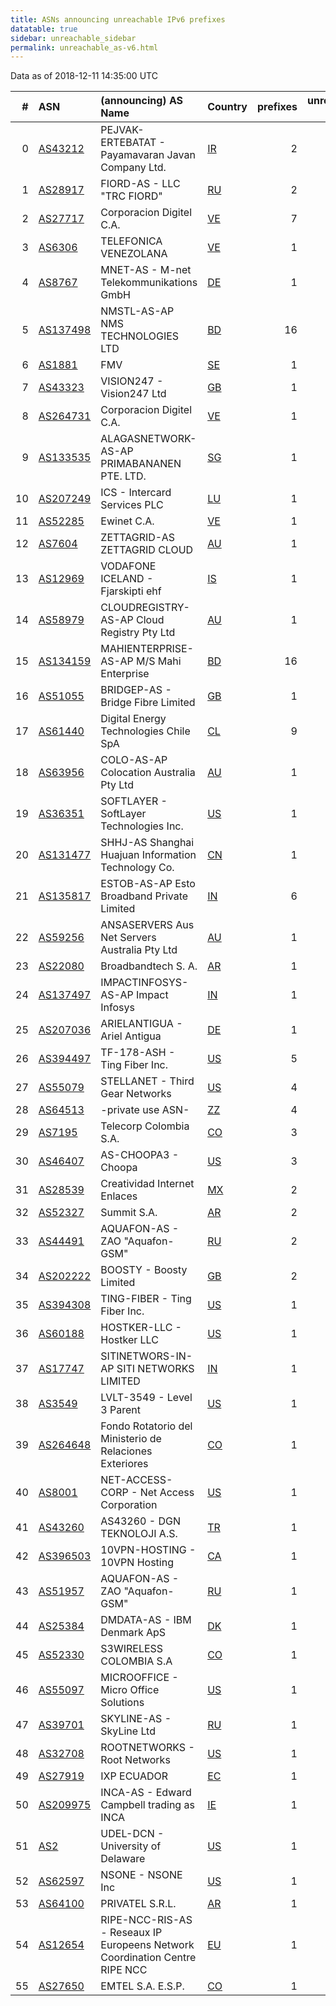 ```yaml
---
title: ASNs announcing unreachable IPv6 prefixes
datatable: true
sidebar: unreachable_sidebar
permalink: unreachable_as-v6.html
---
```


Data as of 2018-12-11 14:35:00 UTC

<div class="datatable-begin"></div>

|   # | ASN                                      | (announcing) AS Name                                                        | Country                      |   prefixes |   unreachable /48s |
|----:|:-----------------------------------------|:----------------------------------------------------------------------------|:-----------------------------|-----------:|-------------------:|
|   0 | [AS43212](unreachable_AS43212-v6.html)   | PEJVAK-ERTEBATAT - Payamavaran Javan Company Ltd.                           | [IR](unreachable_ir-v6.html) |          2 |             589824 |
|   1 | [AS28917](unreachable_AS28917-v6.html)   | FIORD-AS - LLC "TRC FIORD"                                                  | [RU](unreachable_ru-v6.html) |          2 |             524289 |
|   2 | [AS27717](unreachable_AS27717-v6.html)   | Corporacion Digitel C.A.                                                    | [VE](unreachable_ve-v6.html) |          7 |             458752 |
|   3 | [AS6306](unreachable_AS6306-v6.html)     | TELEFONICA VENEZOLANA                                                       | [VE](unreachable_ve-v6.html) |          1 |              65536 |
|   4 | [AS8767](unreachable_AS8767-v6.html)     | MNET-AS - M-net Telekommunikations GmbH                                     | [DE](unreachable_de-v6.html) |          1 |              65536 |
|   5 | [AS137498](unreachable_AS137498-v6.html) | NMSTL-AS-AP NMS TECHNOLOGIES LTD                                            | [BD](unreachable_bd-v6.html) |         16 |              65536 |
|   6 | [AS1881](unreachable_AS1881-v6.html)     | FMV                                                                         | [SE](unreachable_se-v6.html) |          1 |              65536 |
|   7 | [AS43323](unreachable_AS43323-v6.html)   | VISION247 - Vision247 Ltd                                                   | [GB](unreachable_gb-v6.html) |          1 |              65536 |
|   8 | [AS264731](unreachable_AS264731-v6.html) | Corporacion Digitel C.A.                                                    | [VE](unreachable_ve-v6.html) |          1 |              65536 |
|   9 | [AS133535](unreachable_AS133535-v6.html) | ALAGASNETWORK-AS-AP PRIMABANANEN PTE. LTD.                                  | [SG](unreachable_sg-v6.html) |          1 |              65536 |
|  10 | [AS207249](unreachable_AS207249-v6.html) | ICS - Intercard Services PLC                                                | [LU](unreachable_lu-v6.html) |          1 |              65536 |
|  11 | [AS52285](unreachable_AS52285-v6.html)   | Ewinet C.A.                                                                 | [VE](unreachable_ve-v6.html) |          1 |              65536 |
|  12 | [AS7604](unreachable_AS7604-v6.html)     | ZETTAGRID-AS ZETTAGRID CLOUD                                                | [AU](unreachable_au-v6.html) |          1 |              65536 |
|  13 | [AS12969](unreachable_AS12969-v6.html)   | VODAFONE ICELAND - Fjarskipti ehf                                           | [IS](unreachable_is-v6.html) |          1 |              65536 |
|  14 | [AS58979](unreachable_AS58979-v6.html)   | CLOUDREGISTRY-AS-AP Cloud Registry Pty Ltd                                  | [AU](unreachable_au-v6.html) |          1 |              65536 |
|  15 | [AS134159](unreachable_AS134159-v6.html) | MAHIENTERPRISE-AS-AP M/S Mahi Enterprise                                    | [BD](unreachable_bd-v6.html) |         16 |              65536 |
|  16 | [AS51055](unreachable_AS51055-v6.html)   | BRIDGEP-AS - Bridge Fibre Limited                                           | [GB](unreachable_gb-v6.html) |          1 |              65536 |
|  17 | [AS61440](unreachable_AS61440-v6.html)   | Digital Energy Technologies Chile SpA                                       | [CL](unreachable_cl-v6.html) |          9 |              28677 |
|  18 | [AS63956](unreachable_AS63956-v6.html)   | COLO-AS-AP Colocation Australia Pty Ltd                                     | [AU](unreachable_au-v6.html) |          1 |               4096 |
|  19 | [AS36351](unreachable_AS36351-v6.html)   | SOFTLAYER - SoftLayer Technologies Inc.                                     | [US](unreachable_us-v6.html) |          1 |               4096 |
|  20 | [AS131477](unreachable_AS131477-v6.html) | SHHJ-AS Shanghai Huajuan Information Technology Co.                         | [CN](unreachable_cn-v6.html) |          1 |               4096 |
|  21 | [AS135817](unreachable_AS135817-v6.html) | ESTOB-AS-AP Esto Broadband Private Limited                                  | [IN](unreachable_in-v6.html) |          6 |                516 |
|  22 | [AS59256](unreachable_AS59256-v6.html)   | ANSASERVERS Aus Net Servers Australia Pty Ltd                               | [AU](unreachable_au-v6.html) |          1 |                256 |
|  23 | [AS22080](unreachable_AS22080-v6.html)   | Broadbandtech S. A.                                                         | [AR](unreachable_ar-v6.html) |          1 |                 64 |
|  24 | [AS137497](unreachable_AS137497-v6.html) | IMPACTINFOSYS-AS-AP Impact Infosys                                          | [IN](unreachable_in-v6.html) |          1 |                 16 |
|  25 | [AS207036](unreachable_AS207036-v6.html) | ARIELANTIGUA - Ariel Antigua                                                | [DE](unreachable_de-v6.html) |          1 |                 16 |
|  26 | [AS394497](unreachable_AS394497-v6.html) | TF-178-ASH - Ting Fiber Inc.                                                | [US](unreachable_us-v6.html) |          5 |                  5 |
|  27 | [AS55079](unreachable_AS55079-v6.html)   | STELLANET - Third Gear Networks                                             | [US](unreachable_us-v6.html) |          4 |                  4 |
|  28 | [AS64513](unreachable_AS64513-v6.html)   | -private use ASN-                                                           | [ZZ](unreachable_zz-v6.html) |          4 |                  4 |
|  29 | [AS7195](unreachable_AS7195-v6.html)     | Telecorp Colombia S.A.                                                      | [CO](unreachable_co-v6.html) |          3 |                  3 |
|  30 | [AS46407](unreachable_AS46407-v6.html)   | AS-CHOOPA3 - Choopa                                                         | [US](unreachable_us-v6.html) |          3 |                  3 |
|  31 | [AS28539](unreachable_AS28539-v6.html)   | Creatividad Internet Enlaces                                                | [MX](unreachable_mx-v6.html) |          2 |                  2 |
|  32 | [AS52327](unreachable_AS52327-v6.html)   | Summit S.A.                                                                 | [AR](unreachable_ar-v6.html) |          2 |                  2 |
|  33 | [AS44491](unreachable_AS44491-v6.html)   | AQUAFON-AS - ZAO "Aquafon-GSM"                                              | [RU](unreachable_ru-v6.html) |          2 |                  2 |
|  34 | [AS202222](unreachable_AS202222-v6.html) | BOOSTY - Boosty Limited                                                     | [GB](unreachable_gb-v6.html) |          2 |                  2 |
|  35 | [AS394308](unreachable_AS394308-v6.html) | TING-FIBER - Ting Fiber Inc.                                                | [US](unreachable_us-v6.html) |          1 |                  1 |
|  36 | [AS60188](unreachable_AS60188-v6.html)   | HOSTKER-LLC - Hostker LLC                                                   | [US](unreachable_us-v6.html) |          1 |                  1 |
|  37 | [AS17747](unreachable_AS17747-v6.html)   | SITINETWORS-IN-AP SITI NETWORKS LIMITED                                     | [IN](unreachable_in-v6.html) |          1 |                  1 |
|  38 | [AS3549](unreachable_AS3549-v6.html)     | LVLT-3549 - Level 3 Parent                                                  | [US](unreachable_us-v6.html) |          1 |                  1 |
|  39 | [AS264648](unreachable_AS264648-v6.html) | Fondo Rotatorio del Ministerio de Relaciones Exteriores                     | [CO](unreachable_co-v6.html) |          1 |                  1 |
|  40 | [AS8001](unreachable_AS8001-v6.html)     | NET-ACCESS-CORP - Net Access Corporation                                    | [US](unreachable_us-v6.html) |          1 |                  1 |
|  41 | [AS43260](unreachable_AS43260-v6.html)   | AS43260 - DGN TEKNOLOJI A.S.                                                | [TR](unreachable_tr-v6.html) |          1 |                  1 |
|  42 | [AS396503](unreachable_AS396503-v6.html) | 10VPN-HOSTING - 10VPN Hosting                                               | [CA](unreachable_ca-v6.html) |          1 |                  1 |
|  43 | [AS51957](unreachable_AS51957-v6.html)   | AQUAFON-AS - ZAO "Aquafon-GSM"                                              | [RU](unreachable_ru-v6.html) |          1 |                  1 |
|  44 | [AS25384](unreachable_AS25384-v6.html)   | DMDATA-AS - IBM Denmark ApS                                                 | [DK](unreachable_dk-v6.html) |          1 |                  1 |
|  45 | [AS52330](unreachable_AS52330-v6.html)   | S3WIRELESS COLOMBIA S.A                                                     | [CO](unreachable_co-v6.html) |          1 |                  1 |
|  46 | [AS55097](unreachable_AS55097-v6.html)   | MICROOFFICE - Micro Office Solutions                                        | [US](unreachable_us-v6.html) |          1 |                  1 |
|  47 | [AS39701](unreachable_AS39701-v6.html)   | SKYLINE-AS - SkyLine Ltd                                                    | [RU](unreachable_ru-v6.html) |          1 |                  1 |
|  48 | [AS32708](unreachable_AS32708-v6.html)   | ROOTNETWORKS - Root Networks                                                | [US](unreachable_us-v6.html) |          1 |                  1 |
|  49 | [AS27919](unreachable_AS27919-v6.html)   | IXP ECUADOR                                                                 | [EC](unreachable_ec-v6.html) |          1 |                  1 |
|  50 | [AS209975](unreachable_AS209975-v6.html) | INCA-AS - Edward Campbell trading as INCA                                   | [IE](unreachable_ie-v6.html) |          1 |                  1 |
|  51 | [AS2](unreachable_AS2-v6.html)           | UDEL-DCN - University of Delaware                                           | [US](unreachable_us-v6.html) |          1 |                  1 |
|  52 | [AS62597](unreachable_AS62597-v6.html)   | NSONE - NSONE Inc                                                           | [US](unreachable_us-v6.html) |          1 |                  1 |
|  53 | [AS64100](unreachable_AS64100-v6.html)   | PRIVATEL S.R.L.                                                             | [AR](unreachable_ar-v6.html) |          1 |                  1 |
|  54 | [AS12654](unreachable_AS12654-v6.html)   | RIPE-NCC-RIS-AS - Reseaux IP Europeens Network Coordination Centre RIPE NCC | [EU](unreachable_eu-v6.html) |          1 |                  1 |
|  55 | [AS27650](unreachable_AS27650-v6.html)   | EMTEL S.A. E.S.P.                                                           | [CO](unreachable_co-v6.html) |          1 |                  1 |

<div class="datatable-end"></div>